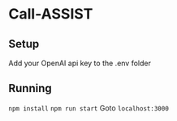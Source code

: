 # Call-ASSIST

## Setup
Add your OpenAI api key to the .env folder

## Running
`npm install`
`npm run start`
Goto `localhost:3000`